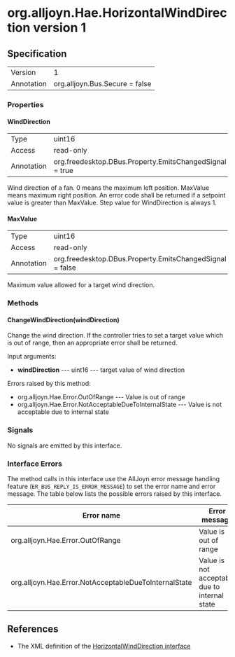 # org.alljoyn.Hae.HorizontalWindDirection version 1

## Specification

|                       |                                                                       |
|-----------------------|-----------------------------------------------------------------------|
| Version               | 1                                                                     |
| Annotation            | org.alljoyn.Bus.Secure = false                                        |

### Properties

#### WindDirection

|                       |                                                                       |
|-----------------------|-----------------------------------------------------------------------|
| Type                  | uint16                                                                |
| Access                | read-only                                                             |
| Annotation            | org.freedesktop.DBus.Property.EmitsChangedSignal = true               |

Wind direction of a fan. 0 means the maximum left position. MaxValue means maximum right position.
An error code shall be returned if a setpoint value is greater than MaxValue. Step value for 
WindDirection is always 1.

#### MaxValue 

|                       |                                                                       |
|-----------------------|-----------------------------------------------------------------------|
| Type                  | uint16                                                                |
| Access                | read-only                                                             |
| Annotation            | org.freedesktop.DBus.Property.EmitsChangedSignal = false              |

Maximum value allowed for a target wind direction.

### Methods

#### ChangeWindDirection(windDirection)

Change the wind direction. If the controller tries to set a target value which is out of range,
then an appropriate error shall be returned.

Input arguments:

  * **windDirection** --- uint16 --- target value of wind direction 

Errors raised by this method:

  * org.alljoyn.Hae.Error.OutOfRange --- Value is out of range
  * org.alljoyn.Hae.Error.NotAcceptableDueToInternalState --- Value is not acceptable due to 
    internal state


### Signals

No signals are emitted by this interface.

### Interface Errors

The method calls in this interface use the AllJoyn error message handling feature
(`ER_BUS_REPLY_IS_ERROR_MESSAGE`) to set the error name and error message. The table
below lists the possible errors raised by this interface.
    
| Error name                                               | Error message                                 |
|----------------------------------------------------------|-----------------------------------------------|
| org.alljoyn.Hae.Error.OutOfRange                         | Value is out of range                         |
| org.alljoyn.Hae.Error.NotAcceptableDueToInternalState    | Value is not acceptable due to internal state |

## References

  * The XML definition of the [HorizontalWindDirection interface](HorizontalWindDirection-v1.xml)



